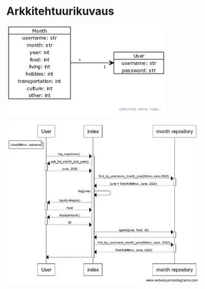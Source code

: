 # Arkkitehtuurikuvaus
  
![class_diagram](https://github.com/maizzuu/ot-harjoitustyo/blob/master/dokumentaatio/images/class_diagram.png)

![sequence_graph](https://github.com/maizzuu/ot-harjoitustyo/blob/master/dokumentaatio/images/sekvenssikaavio.png)
